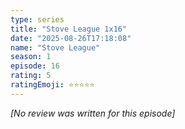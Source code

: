 ```yaml
---
type: series
title: "Stove League 1x16"
date: "2025-08-26T17:18:08"
name: "Stove League"
season: 1
episode: 16
rating: 5
ratingEmoji: ⭐️⭐️⭐️⭐️⭐️
---
```


*[No review was written for this episode]*
